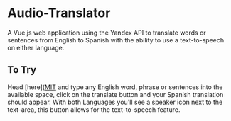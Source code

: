 # Audio-Translator

A Vue.js web application using the Yandex API to translate words or sentences from English to Spanish with the ability to use a text-to-speech on either language.

## To Try
 Head [here]([MIT](https://grantcz.github.io/Audio-Trans…) and type any English word, phrase or sentences into the available space, click on the translate button and your Spanish translation should appear. With both Languages you'll see a speaker icon next to the text-area, this button allows for the text-to-speech feature.

